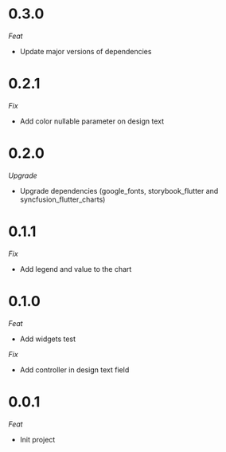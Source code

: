 # 0.3.0

_Feat_

- Update major versions of dependencies

# 0.2.1

_Fix_

- Add color nullable parameter on design text

# 0.2.0

_Upgrade_

- Upgrade dependencies (google_fonts, storybook_flutter and syncfusion_flutter_charts)

# 0.1.1

_Fix_

- Add legend and value to the chart

# 0.1.0

_Feat_

- Add widgets test

_Fix_

- Add controller in design text field

# 0.0.1

_Feat_

- Init project